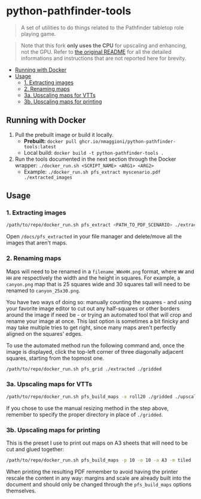 # python-pathfinder-tools

> A set of utilities to do things related to the Pathfinder tabletop role playing game.

> Note that this fork **only uses the CPU** for upscaling and enhancing, not the GPU.
> Refer to [the original README](https://github.com/tomoinn/python-pathfinder-tools/blob/master/README.md) for all the detailed informations and instructions that are not reported here for brevity.

- [Running with Docker](#running-with-docker)
- [Usage](#usage)
  - [1. Extracting images](#1-extracting-images)
  - [2. Renaming maps](#2-renaming-maps)
  - [3a. Upscaling maps for VTTs](#3a-upscaling-maps-for-vtts)
  - [3b. Upscaling maps for printing](#3b-upscaling-maps-for-printing)

## Running with Docker

1. Pull the prebuilt image or build it locally.
   + **Prebuilt:** `docker pull ghcr.io/nmaggioni/python-pathfinder-tools:latest`
   + Local build: `docker build -t python-pathfinder-tools .`
2. Run the tools documented in the next section through the Docker wrapper: `./docker_run.sh <SCRIPT_NAME> <ARG1> <ARG2>`
   + Example: `./docker_run.sh pfs_extract myscenario.pdf ./extracted_images`

## Usage

### 1. Extracting images

```bash
/path/to/repo/docker_run.sh pfs_extract <PATH_TO_PDF_SCENARIO> ./extracted
```

Open `/docs/pfs_extracted` in your file manager and delete/move all the images that aren't maps.

### 2. Renaming maps

Maps will need to be renamed in a `filename_WWxHH.png` format, where `WW` and `HH` are respectively the width and the height in squares. For example, a `canyon.png` map that is 25 squares wide and 30 squares tall will need to be renamed to `canyon_25x30.png`.

You have two ways of doing so: manually counting the squares - and using your favorite image editor to cut out any half-squares or other borders around the image if need be - or trying an automated tool that will crop and rename your image at once. This last option is sometimes a bit finicky and may take multiple tries to get right, since many maps aren't perfectly aligned on the squares' edges.

To use the automated method run the following command and, once the image is displayed, click the top-left corner of three diagonally adjacent squares, starting from the topmost one.

```bash
/path/to/repo/docker_run.sh pfs_grid ./extracted ./gridded
```

### 3a. Upscaling maps for VTTs

```bash
/path/to/repo/docker_run.sh pfs_build_maps -x roll20 ./gridded ./upscaled
```

If you chose to use the manual resizing method in the step above, remember to specify the proper directory in place of `./gridded`.

### 3b. Upscaling maps for printing

This is the preset I use to print out maps on A3 sheets that will need to be cut and glued together:

```bash
/path/to/repo/docker_run.sh pfs_build_maps -p 10 -o 10 -a A3 -m tiled ./gridded ./postered
```

When printing the resulting PDF remember to avoid having the printer rescale the content in any way: margins and scale are already built into the document and should only be changed through the `pfs_build_maps` options themselves.
